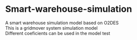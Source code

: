 # Smart-warehouse-simulation
A smart warehouse simulation model based on O2DES  
This is a gridmover system simulation model  
Different coeficients can be used in the model test
